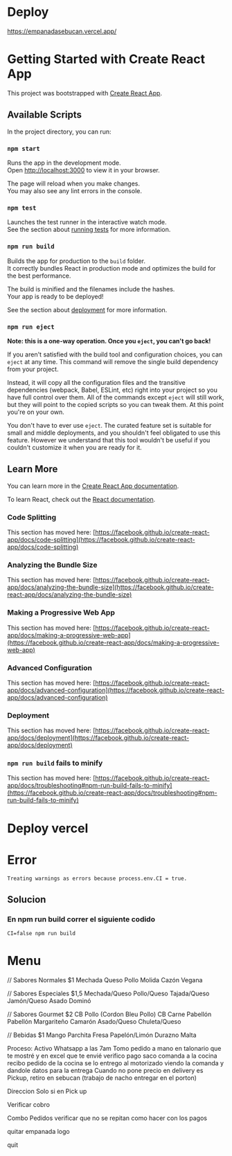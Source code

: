 # Deploy
https://empanadasebucan.vercel.app/

# Getting Started with Create React App

This project was bootstrapped with [Create React App](https://github.com/facebook/create-react-app).

## Available Scripts

In the project directory, you can run:

### `npm start`
Runs the app in the development mode.\
Open [http://localhost:3000](http://localhost:3000) to view it in your browser.

The page will reload when you make changes.\
You may also see any lint errors in the console.

### `npm test`

Launches the test runner in the interactive watch mode.\
See the section about [running tests](https://facebook.github.io/create-react-app/docs/running-tests) for more information.

### `npm run build`

Builds the app for production to the `build` folder.\
It correctly bundles React in production mode and optimizes the build for the best performance.

The build is minified and the filenames include the hashes.\
Your app is ready to be deployed!

See the section about [deployment](https://facebook.github.io/create-react-app/docs/deployment) for more information.

### `npm run eject`

**Note: this is a one-way operation. Once you `eject`, you can't go back!**

If you aren't satisfied with the build tool and configuration choices, you can `eject` at any time. This command will remove the single build dependency from your project.

Instead, it will copy all the configuration files and the transitive dependencies (webpack, Babel, ESLint, etc) right into your project so you have full control over them. All of the commands except `eject` will still work, but they will point to the copied scripts so you can tweak them. At this point you're on your own.

You don't have to ever use `eject`. The curated feature set is suitable for small and middle deployments, and you shouldn't feel obligated to use this feature. However we understand that this tool wouldn't be useful if you couldn't customize it when you are ready for it.

## Learn More

You can learn more in the [Create React App documentation](https://facebook.github.io/create-react-app/docs/getting-started).

To learn React, check out the [React documentation](https://reactjs.org/).

### Code Splitting

This section has moved here: [https://facebook.github.io/create-react-app/docs/code-splitting](https://facebook.github.io/create-react-app/docs/code-splitting)

### Analyzing the Bundle Size

This section has moved here: [https://facebook.github.io/create-react-app/docs/analyzing-the-bundle-size](https://facebook.github.io/create-react-app/docs/analyzing-the-bundle-size)

### Making a Progressive Web App

This section has moved here: [https://facebook.github.io/create-react-app/docs/making-a-progressive-web-app](https://facebook.github.io/create-react-app/docs/making-a-progressive-web-app)

### Advanced Configuration

This section has moved here: [https://facebook.github.io/create-react-app/docs/advanced-configuration](https://facebook.github.io/create-react-app/docs/advanced-configuration)

### Deployment

This section has moved here: [https://facebook.github.io/create-react-app/docs/deployment](https://facebook.github.io/create-react-app/docs/deployment)

### `npm run build` fails to minify

This section has moved here: [https://facebook.github.io/create-react-app/docs/troubleshooting#npm-run-build-fails-to-minify](https://facebook.github.io/create-react-app/docs/troubleshooting#npm-run-build-fails-to-minify)

# Deploy vercel
# Error

```
Treating warnings as errors because process.env.CI = true.
```
## Solucion

### En npm run build correr el siguiente codido

```
CI=false npm run build
```
# Menu

//    Sabores Normales $1
Mechada
Queso
Pollo
Molida
Cazón
Vegana

// Sabores Especiales $1,5
Mechada/Queso
Pollo/Queso
Tajada/Queso
Jamón/Queso
Asado
Dominó

// Sabores Gourmet $2
CB Pollo (Cordon Bleu Pollo)
CB Carne
Pabellón
Pabellón Margariteño
Camarón
Asado/Queso
Chuleta/Queso

// Bebidas $1
Mango
Parchita
Fresa
Papelón/Limón
Durazno
Malta

Proceso:
Activo Whatsapp a las 7am
Tomo pedido a mano en talonario que te mostré y en excel que te envié
verifico pago
saco comanda a la cocina
recibo pedido de la cocina
se lo entrego al motorizado viendo la comanda y dandole datos para la entrega
Cuando no pone precio en delivery es Pickup, retiro en sebucan (trabajo de nacho entregar en el porton)

Direccion Solo si en Pick up

Verificar cobro

Combo Pedidos verificar que no se repitan como hacer con los pagos

quitar empanada logo

quit

